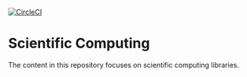 
[![CircleCI](https://img.shields.io/circleci/project/github/ncar-hackathons/scientific-computing/master.svg?style=for-the-badge&logo=circleci)](https://circleci.com/gh/ncar-hackathons/scientific-computing)


# Scientific Computing

The content in this repository focuses on scientific computing libraries.
